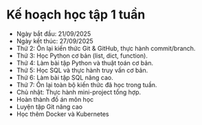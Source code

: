 # Kế hoạch học tập 1 tuần

- Ngày bắt đầu: 21/09/2025
- Ngày kết thúc: 27/09/2025
- Thứ 2: Ôn lại kiến thức Git & GitHub, thực hành commit/branch.
- Thứ 3: Học Python cơ bản (list, dict, function).
- Thứ 4: Làm bài tập Python và thuật toán cơ bản.
- Thứ 5: Học SQL và thực hành truy vấn cơ bản.
- Thứ 6: Làm bài tập SQL nâng cao.
- Thứ 7: Ôn lại toàn bộ kiến thức đã học trong tuần.
- Chủ nhật: Thực hành mini-project tổng hợp.
- Hoàn thành đồ án môn học
- Luyện tập Git nâng cao
- Học thêm Docker và Kubernetes
